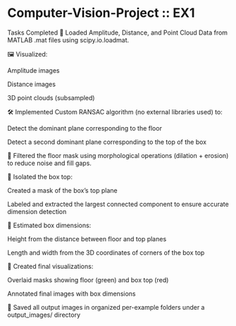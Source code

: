 # Computer-Vision-Project :: EX1

Tasks Completed
📂 Loaded Amplitude, Distance, and Point Cloud Data from MATLAB .mat files using scipy.io.loadmat.

🖼️ Visualized:

Amplitude images

Distance images

3D point clouds (subsampled)

🛠️ Implemented Custom RANSAC algorithm (no external libraries used) to:

Detect the dominant plane corresponding to the floor

Detect a second dominant plane corresponding to the top of the box

🧼 Filtered the floor mask using morphological operations (dilation + erosion) to reduce noise and fill gaps.

🧱 Isolated the box top:

Created a mask of the box’s top plane

Labeled and extracted the largest connected component to ensure accurate dimension detection

📐 Estimated box dimensions:

Height from the distance between floor and top planes

Length and width from the 3D coordinates of corners of the box top

🌈 Created final visualizations:

Overlaid masks showing floor (green) and box top (red)

Annotated final images with box dimensions

💾 Saved all output images in organized per-example folders under a output_images/ directory
